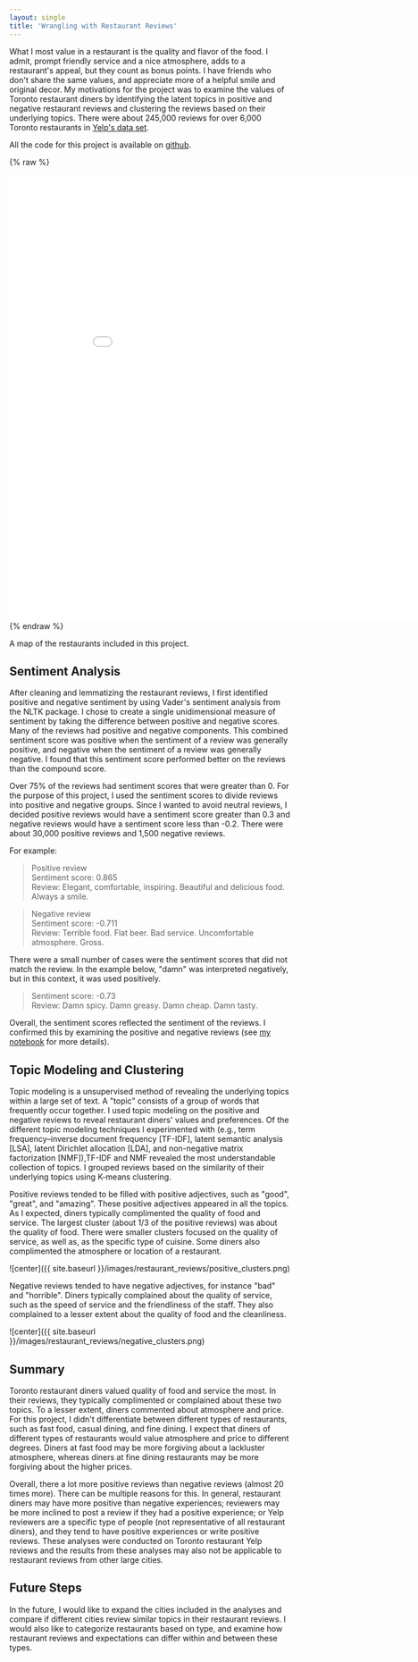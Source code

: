 ```yaml
---
layout: single
title: 'Wrangling with Restaurant Reviews'
---
```


What I most value in a restaurant is the quality and flavor of the food. I admit, prompt friendly service and a nice atmosphere, adds to a restaurant's appeal, but they count as bonus points. I have friends who don't share the same values, and appreciate more of a helpful smile and original decor. My motivations for the project was to examine the values of Toronto restaurant diners by identifying the latent topics in positive and negative restaurant reviews and clustering the reviews based on their underlying topics. There were about 245,000 reviews for over 6,000 Toronto restaurants in [Yelp's data set](https://www.yelp.com/dataset/challenge).

All the code for this project is available on [github](https://github.com/ailchau/Metis_Projects/tree/master/wrangling_with_restaurant_reviews).

{% raw %}
<iframe width="900" height="800" frameborder="0" scrolling="no" src="//plot.ly/~supercalifragilists/8.embed"></iframe>
{% endraw %}

A map of the restaurants included in this project.

## Sentiment Analysis
After cleaning and lemmatizing the restaurant reviews, I first identified positive and negative sentiment by using Vader's sentiment analysis from the NLTK package. I chose to create a single unidimensional measure of sentiment by taking the difference between positive and negative scores. Many of the reviews had positive and negative components. This combined sentiment score was positive when the sentiment of a review was generally positive, and negative when the sentiment of a review was generally negative. I found that this sentiment score performed better on the reviews than the compound score.

Over 75% of the reviews had sentiment scores that were greater than 0. For the purpose of this project, I used the sentiment scores to divide reviews into positive and negative groups. Since I wanted to avoid neutral reviews, I decided positive reviews would have a sentiment score greater than 0.3 and negative reviews would have a sentiment score less than -0.2. There were about 30,000 positive reviews and 1,500 negative reviews.

For example:

> Positive review  
> Sentiment score: 0.865  
> Review: Elegant, comfortable, inspiring. Beautiful and delicious food. Always a smile.

> Negative review  
> Sentiment score: -0.711  
> Review: Terrible food. Flat beer. Bad service. Uncomfortable atmosphere. Gross.

There were a small number of cases were the sentiment scores that did not match the review. In the example below, "damn" was interpreted negatively, but in this context, it was used positively.

> Sentiment score: -0.73  
> Review: Damn spicy. Damn greasy. Damn cheap. Damn tasty.

Overall, the sentiment scores reflected the sentiment of the reviews. I confirmed this by examining the positive and negative reviews (see [my notebook](https://github.com/ailchau/Metis_Projects/tree/master/wrangling_with_restaurant_reviews) for more details).

## Topic Modeling and Clustering

Topic modeling is a unsupervised method of revealing the underlying topics within a large set of text. A "topic" consists of a group of words that frequently occur together. I used topic modeling on the positive and negative reviews to reveal restaurant diners' values and preferences. Of the different topic modeling techniques I experimented with (e.g., term frequency–inverse document frequency [TF-IDF], latent semantic analysis [LSA], latent Dirichlet allocation [LDA], and non-negative matrix factorization [NMF]),TF-IDF and NMF revealed the most understandable collection of topics. I grouped reviews based on the similarity of their underlying topics using K-means clustering.

Positive reviews tended to be filled with positive adjectives, such as "good", "great", and "amazing". These positive adjectives appeared in all the topics. As I expected, diners typically complimented the quality of food and service. The largest cluster (about 1/3 of the positive reviews) was about the quality of food. There were smaller clusters focused on the quality of service, as well as, as the specific type of cuisine. Some diners also complimented the atmosphere or location of a restaurant.

![center]({{ site.baseurl }}/images/restaurant_reviews/positive_clusters.png)

Negative reviews tended to have negative adjectives, for instance "bad" and "horrible". Diners typically complained about the quality of service, such as the speed of service and the friendliness of the staff. They also complained to a lesser extent about the quality of food and the cleanliness.

![center]({{ site.baseurl }}/images/restaurant_reviews/negative_clusters.png)

## Summary
Toronto restaurant diners valued quality of food and service the most. In their reviews, they typically complimented or complained about these two topics. To a lesser extent, diners commented about atmosphere and price. For this project, I didn't differentiate between different types of restaurants, such as fast food, casual dining, and fine dining. I expect that diners of different types of restaurants would value atmosphere and price to different degrees. Diners at fast food may be more forgiving about a lackluster atmosphere, whereas diners at fine dining restaurants may be more forgiving about the higher prices.

Overall, there a lot more positive reviews than negative reviews (almost 20 times more). There can be multiple reasons for this. In general, restaurant diners may have more positive than negative experiences; reviewers may be more inclined to post a review if they had a positive experience; or Yelp reviewers are a specific type of people (not representative of all restaurant diners), and they tend to have positive experiences or write positive reviews. These analyses were conducted on Toronto restaurant Yelp reviews and the results from these analyses may also not be applicable to restaurant reviews from other large cities.

## Future Steps
In the future, I would like to expand the cities included in the analyses and compare if different cities review similar topics in their restaurant reviews. I would also like to categorize restaurants based on type, and examine how restaurant reviews and expectations can differ within and between these types.
